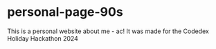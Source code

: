 # personal-page-90s
This is a personal website about me - ac! It was made for the Codedex Holiday Hackathon 2024
